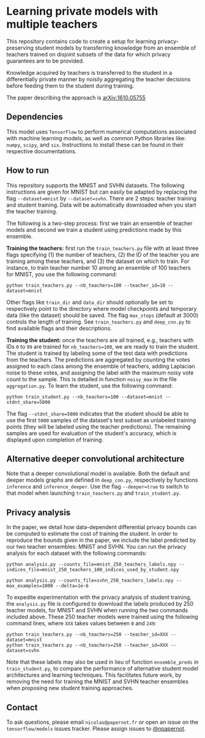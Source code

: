 # Learning private models with multiple teachers

This repository contains code to create a setup for learning privacy-preserving
student models by transferring knowledge from an ensemble of teachers trained
on disjoint subsets of the data for which privacy guarantees are to be provided.

Knowledge acquired by teachers is transferred to the student in a differentially
private manner by noisily aggregating the teacher decisions before feeding them
to the student during training.

The paper describing the approach is [arXiv:1610.05755](https://arxiv.org/abs/1610.05755)

## Dependencies

This model uses `TensorFlow` to perform numerical computations associated with
machine learning models, as well as common Python libraries like: `numpy`,
`scipy`, and `six`. Instructions to install these can be found in their
respective documentations.

## How to run

This repository supports the MNIST and SVHN datasets. The following
instructions are given for MNIST but can easily be adapted by replacing the
flag `--dataset=mnist` by `--dataset=svhn`.
There are 2 steps: teacher training and student training. Data will be
automatically downloaded when you start the teacher training.

The following is a two-step process: first we train an ensemble of teacher
models and second we train a student using predictions made by this ensemble.

**Training the teachers:** first run the `train_teachers.py` file with at least
three flags specifying (1) the number of teachers, (2) the ID of the teacher
you are training among these teachers, and (3) the dataset on which to train.
For instance, to train teacher number 10 among an ensemble of 100 teachers for
MNIST, you use the following command:

```
python train_teachers.py --nb_teachers=100 --teacher_id=10 --dataset=mnist
```

Other flags like `train_dir` and `data_dir` should optionally be set to
respectively point to the directory where model checkpoints and temporary data
(like the dataset) should be saved. The flag `max_steps` (default at 3000)
controls the length of training. See `train_teachers.py` and `deep_cnn.py`
to find available flags and their descriptions.

**Training the student:** once the teachers are all trained, e.g., teachers
with IDs `0` to `99` are trained for `nb_teachers=100`, we are ready to train
the student. The student is trained by labeling some of the test data with
predictions from the teachers. The predictions are aggregated by counting the
votes assigned to each class among the ensemble of teachers, adding Laplacian
noise to these votes, and assigning the label with the maximum noisy vote count
to the sample. This is detailed in function `noisy_max` in the file
`aggregation.py`. To learn the student, use the following command:

```
python train_student.py --nb_teachers=100 --dataset=mnist --stdnt_share=5000
```

The flag `--stdnt_share=5000` indicates that the student should be able to
use the first `5000` samples of the dataset's test subset as unlabeled
training points (they will be labeled using the teacher predictions). The
remaining samples are used for evaluation of the student's accuracy, which
is displayed upon completion of training.

## Alternative deeper convolutional architecture

Note that a deeper convolutional model is available. Both the default and
deeper models graphs are defined in `deep_cnn.py`, respectively by
functions `inference` and `inference_deeper`. Use the flag `--deeper=true`
to switch to that model when launching `train_teachers.py` and
`train_student.py`.

## Privacy analysis

In the paper, we detail how data-dependent differential privacy bounds can be
computed to estimate the cost of training the student. In order to reproduce
the bounds given in the paper, we include the label predicted by our two
teacher ensembles: MNIST and SVHN. You can run the privacy analysis for each
dataset with the following commands:

```
python analysis.py --counts_file=mnist_250_teachers_labels.npy --indices_file=mnist_250_teachers_100_indices_used_by_student.npy

python analysis.py --counts_file=svhn_250_teachers_labels.npy --max_examples=1000 --delta=1e-6
```

To expedite experimentation with the privacy analysis of student training,
the `analysis.py` file is configured to download the labels produced by 250
teacher models, for MNIST and SVHN when running the two commands included
above. These 250 teacher models were trained using the following command lines,
where `XXX` takes values between `0` and `249`:

```
python train_teachers.py --nb_teachers=250 --teacher_id=XXX --dataset=mnist
python train_teachers.py --nb_teachers=250 --teacher_id=XXX --dataset=svhn
```

Note that these labels may also be used in lieu of function `ensemble_preds`
in `train_student.py`, to compare the performance of alternative student model
architectures and learning techniques. This facilitates future work, by
removing the need for training the MNIST and SVHN teacher ensembles when
proposing new student training approaches.

## Contact

To ask questions, please email `nicolas@papernot.fr` or open an issue on
the `tensorflow/models` issues tracker. Please assign issues to
[@npapernot](https://github.com/npapernot).
